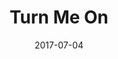 ---
layout: cassette
artist: "Rexly ft. Kevsquare & Rose"
title: "Turn Me On"
permalink: /cassette/single//:title
date: 2017-07-04
cassette: "/assets/images/cassette/rexly-turn-me-on.png"
side-a: "'rexly_-_turn_me_on'"
side-b: "'rexly_-_turn_me_on'"
meta_image: "/assets/images/artwork/rexly-turn-me-on.jpg"
meta_artist: "Rexly"
meta_title: "Turn Me On<br> ft. Kevsquare & Rose"
categories: Singles
tags: [rexly, kevsquare, rose]
icon: '<i class="demo-icon icon-cassette"></i>'
---